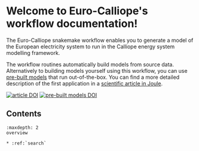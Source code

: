 # Welcome to Euro-Calliope's workflow documentation!

The Euro-Calliope snakemake workflow enables you to generate a model of the European electricity system to run in the Calliope energy system modelling framework.

The workflow routines automatically build models from source data. Alternatively to building models yourself using this workflow, you can use [pre-built models](https://doi.org/10.5281/zenodo.3949553) that run out-of-the-box. You can find a more detailed description of the first application in a [scientific article in Joule](https://doi.org/10.1016/j.joule.2020.07.018).

[![article DOI](https://img.shields.io/badge/article-10.1016/j.joule.2020.07.018-blue)](https://doi.org/10.1016/j.joule.2020.07.018)
[![pre-built models DOI](https://img.shields.io/badge/prebuilts-10.5281%2Fzenodo.3949553-blue)](https://doi.org/10.5281/zenodo.3949553)

## Contents
```{toctree}
:maxdepth: 2
overview
```

```{eval-rst}
* :ref:`search`
```
